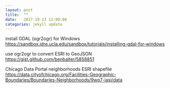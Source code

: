 ```yaml
---
layout: post
title:  ""
date:   2017-10-23 12:00:00
categories: jekyll update
---
```


install GDAL (ogr2ogr) for Windows
https://sandbox.idre.ucla.edu/sandbox/tutorials/installing-gdal-for-windows

use ogr2ogr to convert ESRI to GeoJSON
https://gist.github.com/benbalter/5858851

Chicago Data Portal neighborhoods ESRI shapefile
https://data.cityofchicago.org/Facilities-Geographic-Boundaries/Boundaries-Neighborhoods/9wp7-iasj/data
